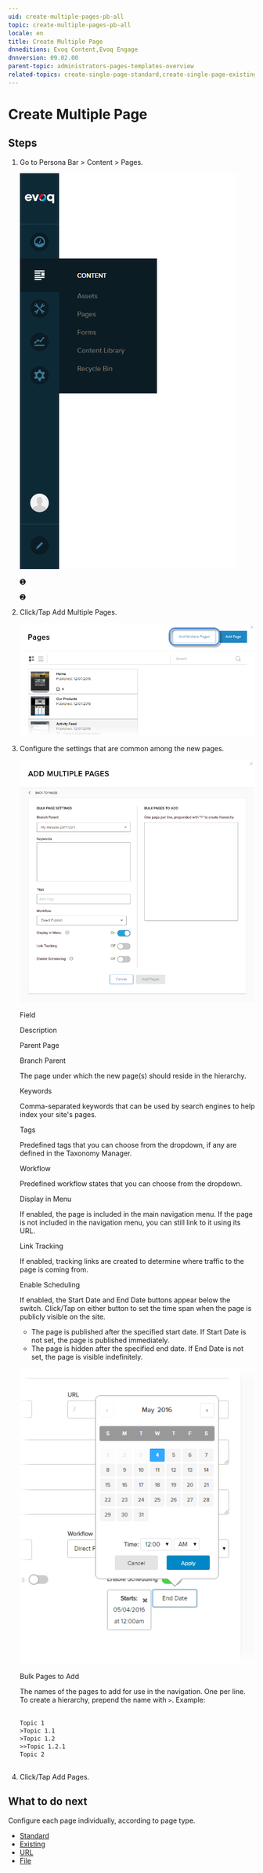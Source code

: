 ```yaml
---
uid: create-multiple-pages-pb-all
topic: create-multiple-pages-pb-all
locale: en
title: Create Multiple Page
dnneditions: Evoq Content,Evoq Engage
dnnversion: 09.02.00
parent-topic: administrators-pages-templates-overview
related-topics: create-single-page-standard,create-single-page-existing,create-single-page-url,create-single-page-file,configure-page-standard,configure-page-existing,configure-page-url,configure-page-file,copy-page-pb-all,edit-page-pb-all,view-hidden-page-pb-all,delete-page-pb-all,restore-deleted-pages,purge-deleted-pages,copy-permissions-to-child-pages-pb-all
---
```


# Create Multiple Page

## Steps

1.  Go to Persona Bar \> Content \> Pages.
    
    ![Persona Bar > Content > Pages](/images/scr-pbar-host-Content-E91.png)
    
    ➊
    
    ➋
    
2.  Click/Tap Add Multiple Pages.
    
      
    
    ![Pages > Click/Tap Add Multiple Pages.](/images/scr-pb-Pages-AddMultiplePages-E90.png)
    
      
    
3.  Configure the settings that are common among the new pages.
    
      
    
    ![Content > Pages > Add Multiple Pages](/images/scr-pb-Pages-AddMultiplePages-E91.png)
    
      
    
    Field
    
    Description
    
    Parent Page
    
    Branch Parent
    
    The page under which the new page(s) should reside in the hierarchy.
    
    Keywords
    
    Comma-separated keywords that can be used by search engines to help index your site's pages.
    
    Tags
    
    Predefined tags that you can choose from the dropdown, if any are defined in the Taxonomy Manager.
    
    Workflow
    
    Predefined workflow states that you can choose from the dropdown.
    
    Display in Menu
    
    If enabled, the page is included in the main navigation menu. If the page is not included in the navigation menu, you can still link to it using its URL.
    
    Link Tracking
    
    If enabled, tracking links are created to determine where traffic to the page is coming from.
    
    Enable Scheduling
    
    If enabled, the Start Date and End Date buttons appear below the switch. Click/Tap on either button to set the time span when the page is publicly visible on the site.
    
    *   The page is published after the specified start date. If Start Date is not set, the page is published immediately.
    *   The page is hidden after the specified end date. If End Date is not set, the page is visible indefinitely.
    
      
    
    ![Add Page > Details > Calendar](/images/scr-pb-AddPage-Details-Calendar.png)
    
      
    
    Bulk Pages to Add
    
    The names of the pages to add for use in the navigation. One per line. To create a hierarchy, prepend the name with `>`. Example:
    
    ```
    
    Topic 1
    >Topic 1.1
    >Topic 1.2
    >>Topic 1.2.1
    Topic 2
                            
    ```
    
4.  Click/Tap Add Pages.

## What to do next

Configure each page individually, according to page type.

*   [Standard](configure-page-standard)
*   [Existing](configure-page-existing)
*   [URL](configure-page-url)
*   [File](configure-page-file)